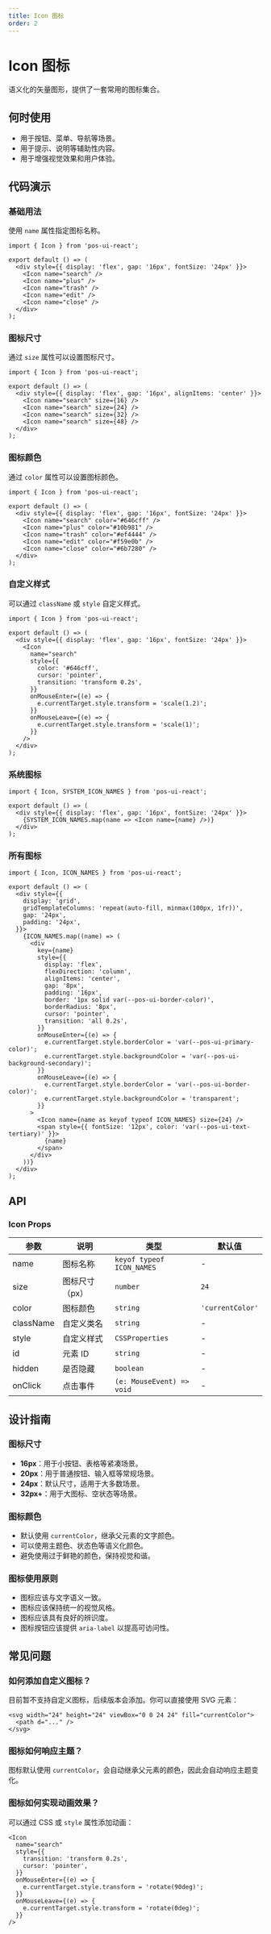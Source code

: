 ```yaml
---
title: Icon 图标
order: 2
---
```


# Icon 图标

语义化的矢量图形，提供了一套常用的图标集合。

## 何时使用

- 用于按钮、菜单、导航等场景。
- 用于提示、说明等辅助性内容。
- 用于增强视觉效果和用户体验。

## 代码演示

### 基础用法

使用 `name` 属性指定图标名称。

```tsx
import { Icon } from 'pos-ui-react';

export default () => (
  <div style={{ display: 'flex', gap: '16px', fontSize: '24px' }}>
    <Icon name="search" />
    <Icon name="plus" />
    <Icon name="trash" />
    <Icon name="edit" />
    <Icon name="close" />
  </div>
);
```

### 图标尺寸

通过 `size` 属性可以设置图标尺寸。

```tsx
import { Icon } from 'pos-ui-react';

export default () => (
  <div style={{ display: 'flex', gap: '16px', alignItems: 'center' }}>
    <Icon name="search" size={16} />
    <Icon name="search" size={24} />
    <Icon name="search" size={32} />
    <Icon name="search" size={48} />
  </div>
);
```

### 图标颜色

通过 `color` 属性可以设置图标颜色。

```tsx
import { Icon } from 'pos-ui-react';

export default () => (
  <div style={{ display: 'flex', gap: '16px', fontSize: '24px' }}>
    <Icon name="search" color="#646cff" />
    <Icon name="plus" color="#10b981" />
    <Icon name="trash" color="#ef4444" />
    <Icon name="edit" color="#f59e0b" />
    <Icon name="close" color="#6b7280" />
  </div>
);
```

### 自定义样式

可以通过 `className` 或 `style` 自定义样式。

```tsx
import { Icon } from 'pos-ui-react';

export default () => (
  <div style={{ display: 'flex', gap: '16px', fontSize: '24px' }}>
    <Icon 
      name="search" 
      style={{ 
        color: '#646cff',
        cursor: 'pointer',
        transition: 'transform 0.2s',
      }}
      onMouseEnter={(e) => {
        e.currentTarget.style.transform = 'scale(1.2)';
      }}
      onMouseLeave={(e) => {
        e.currentTarget.style.transform = 'scale(1)';
      }}
    />
  </div>
);
```

### 系统图标

```tsx
import { Icon, SYSTEM_ICON_NAMES } from 'pos-ui-react';

export default () => (
  <div style={{ display: 'flex', gap: '16px', fontSize: '24px' }}>
    {SYSTEM_ICON_NAMES.map(name => <Icon name={name} />)}
  </div>
);
```

### 所有图标

```tsx
import { Icon, ICON_NAMES } from 'pos-ui-react';

export default () => (
  <div style={{ 
    display: 'grid', 
    gridTemplateColumns: 'repeat(auto-fill, minmax(100px, 1fr))',
    gap: '24px',
    padding: '24px',
  }}>
    {ICON_NAMES.map((name) => (
      <div
        key={name}
        style={{
          display: 'flex',
          flexDirection: 'column',
          alignItems: 'center',
          gap: '8px',
          padding: '16px',
          border: '1px solid var(--pos-ui-border-color)',
          borderRadius: '8px',
          cursor: 'pointer',
          transition: 'all 0.2s',
        }}
        onMouseEnter={(e) => {
          e.currentTarget.style.borderColor = 'var(--pos-ui-primary-color)';
          e.currentTarget.style.backgroundColor = 'var(--pos-ui-background-secondary)';
        }}
        onMouseLeave={(e) => {
          e.currentTarget.style.borderColor = 'var(--pos-ui-border-color)';
          e.currentTarget.style.backgroundColor = 'transparent';
        }}
      >
        <Icon name={name as keyof typeof ICON_NAMES} size={24} />
        <span style={{ fontSize: '12px', color: 'var(--pos-ui-text-tertiary)' }}>
          {name}
        </span>
      </div>
    ))}
  </div>
);
```

## API

### Icon Props

| 参数 | 说明 | 类型 | 默认值 |
| --- | --- | --- | --- |
| name | 图标名称 | `keyof typeof ICON_NAMES` | - |
| size | 图标尺寸（px） | `number` | `24` |
| color | 图标颜色 | `string` | `'currentColor'` |
| className | 自定义类名 | `string` | - |
| style | 自定义样式 | `CSSProperties` | - |
| id | 元素 ID | `string` | - |
| hidden | 是否隐藏 | `boolean` | - |
| onClick | 点击事件 | `(e: MouseEvent) => void` | - |

## 设计指南

### 图标尺寸

- **16px**：用于小按钮、表格等紧凑场景。
- **20px**：用于普通按钮、输入框等常规场景。
- **24px**：默认尺寸，适用于大多数场景。
- **32px+**：用于大图标、空状态等场景。

### 图标颜色

- 默认使用 `currentColor`，继承父元素的文字颜色。
- 可以使用主题色、状态色等语义化颜色。
- 避免使用过于鲜艳的颜色，保持视觉和谐。

### 图标使用原则

- 图标应该与文字语义一致。
- 图标应该保持统一的视觉风格。
- 图标应该具有良好的辨识度。
- 图标按钮应该提供 `aria-label` 以提高可访问性。

## 常见问题

### 如何添加自定义图标？

目前暂不支持自定义图标，后续版本会添加。你可以直接使用 SVG 元素：

```tsx | pure
<svg width="24" height="24" viewBox="0 0 24 24" fill="currentColor">
  <path d="..." />
</svg>
```

### 图标如何响应主题？

图标默认使用 `currentColor`，会自动继承父元素的颜色，因此会自动响应主题变化。

### 图标如何实现动画效果？

可以通过 CSS 或 `style` 属性添加动画：

```tsx | pure
<Icon 
  name="search" 
  style={{ 
    transition: 'transform 0.2s',
    cursor: 'pointer',
  }}
  onMouseEnter={(e) => {
    e.currentTarget.style.transform = 'rotate(90deg)';
  }}
  onMouseLeave={(e) => {
    e.currentTarget.style.transform = 'rotate(0deg)';
  }}
/>
```

